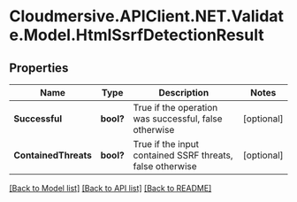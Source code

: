 # Cloudmersive.APIClient.NET.Validate.Model.HtmlSsrfDetectionResult
## Properties

Name | Type | Description | Notes
------------ | ------------- | ------------- | -------------
**Successful** | **bool?** | True if the operation was successful, false otherwise | [optional] 
**ContainedThreats** | **bool?** | True if the input contained SSRF threats, false otherwise | [optional] 

[[Back to Model list]](../README.md#documentation-for-models) [[Back to API list]](../README.md#documentation-for-api-endpoints) [[Back to README]](../README.md)

